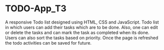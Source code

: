 # TODO-App_T3
A responsive Todo list designed using HTML, CSS and JavaScript. Todo list in which users can add their tasks which are to be done. Also, one can edit or delete the tasks and can mark the task as completed when its done. Users can also sort the tasks based on priority. Once the page is refreshed the todo activities can be saved for future.
